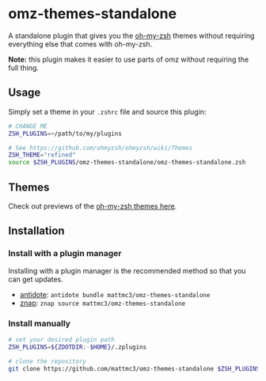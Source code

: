 # omz-themes-standalone

A standalone plugin that gives you the [oh-my-zsh][ohmyzsh] themes without requiring everything else that comes with oh-my-zsh.

**Note:** this plugin makes it easier to use parts of omz without requiring the full thing.

## Usage

Simply set a theme in your `.zshrc` file and source this plugin:

```zsh
# CHANGE ME
ZSH_PLUGINS=~/path/to/my/plugins

# See https://github.com/ohmyzsh/ohmyzsh/wiki/Themes
ZSH_THEME="refined"
source $ZSH_PLUGINS/omz-themes-standalone/omz-themes-standalone.zsh
```

## Themes

Check out previews of the [oh-my-zsh themes here][omz-themes].

## Installation

### Install with a plugin manager

Installing with a plugin manager is the recommended method so that you can get updates.

- [antidote]: `antidote bundle mattmc3/omz-themes-standalone`
- [znap]: `znap source mattmc3/omz-themes-standalone`

### Install manually

```zsh
# set your desired plugin path
ZSH_PLUGINS=${ZDOTDIR:-$HOME}/.zplugins

# clone the repository
git clone https://github.com/mattmc3/omz-themes-standalone $ZSH_PLUGINS/omz-themes-standalone
```

[ohmyzsh]: https://github.com/ohmyzsh/ohmyzsh
[omz-themes]: https://github.com/ohmyzsh/ohmyzsh/wiki/Themes
[antidote]: https://github.com/mattmc3/antidote
[znap]: https://github.com/marlonrichert/zsh-snap
